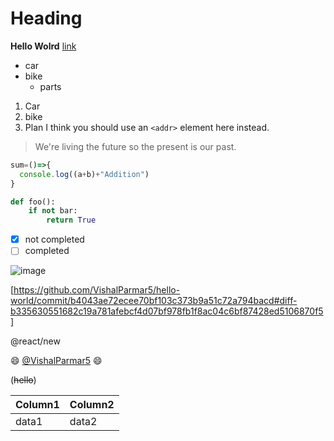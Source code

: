 # Heading
**Hello Wolrd** [link](http://www.google.com)
* car
* bike
  * parts
1. Car
2. bike
3. Plan
I think you should use an
`<addr>` element here instead.

> We're living the future so
> the present is our past.

```javascript
sum=()=>{
  console.log((a+b)+"Addition")
}
```
```python
def foo():
    if not bar:
        return True
```

- [x] not completed
- [ ] completed

![image](https://encrypted-tbn0.gstatic.com/images?q=tbn:ANd9GcT7HEr6fykbgN_GnedAp8PnRmCSGi96QBnqkA&usqp=CAU.jpg)

[https://github.com/VishalParmar5/hello-world/commit/b4043ae72ecee70bf103c373b9a51c72a794bacd#diff-b335630551682c19a781afebcf4d07bf978fb1f8ac04c6bf87428ed5106870f5]

@react/new

:smile:
[@VishalParmar5](https://github.com/VishalParmar5)
:smile:

(~~hello~~)

Column1 | Column2
--------|---------
data1 | data2

 
